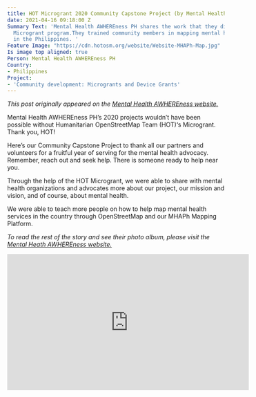 ```yaml
---
title: HOT Microgrant 2020 Community Capstone Project (by Mental Health AWHEREness)
date: 2021-04-16 09:18:00 Z
Summary Text: 'Mental Health AWHEREness PH shares the work that they did through HOT''s
  Microgrant program.They trained community members in mapping mental health services
  in the Philippines. '
Feature Image: "https://cdn.hotosm.org/website/Website-MHAPh-Map.jpg"
Is image top aligned: true
Person: Mental Health AWHEREness PH
Country:
- Philippines
Project:
- 'Community development: Microgrants and Device Grants'
---
```


*This post originally appeared on the [Mental Health AWHEREness website.](https://mentalhealthawhereness.com/)*

Mental Health AWHEREness PH’s 2020 projects wouldn’t have been possible without Humanitarian OpenStreetMap Team (HOT)‘s Microgrant. Thank you, HOT!

Here’s our Community Capstone Project to thank all our partners and volunteers for a fruitful year of serving for the mental health advocacy. Remember, reach out and seek help. There is someone ready to help near you.

Through the help of the HOT Microgrant, we were able to share with mental health organizations and advocates more about our project, our mission and vision, and of course, about mental health.

We were able to teach more people on how to help map mental health services in the country through OpenStreetMap and our MHAPh Mapping Platform.


*To read the rest of the story and see their photo album, please visit the [Mental Heath AWHEREness website.](https://mentalhealthawhereness.com/2021/04/09/hot-microgrant-2020-community-capstone-project/)*


<iframe width="560" height="315" src="https://www.youtube.com/embed/v5MF0VzJiwA" title="YouTube video player" frameborder="0" allow="accelerometer; autoplay; clipboard-write; encrypted-media; gyroscope; picture-in-picture" allowfullscreen></iframe>